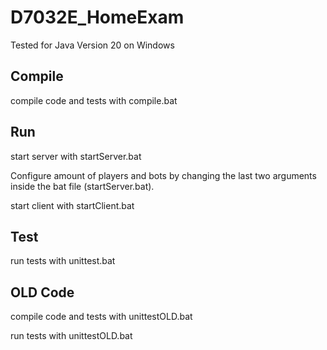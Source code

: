 # D7032E_HomeExam

Tested for Java Version 20 on Windows

## Compile
compile code and tests with compile.bat

## Run
start server with startServer.bat

Configure amount of players and bots by changing the last two arguments inside the bat file (startServer.bat).

start client with startClient.bat

## Test

run tests with unittest.bat

## OLD Code

compile code and tests with unittestOLD.bat

run tests with unittestOLD.bat